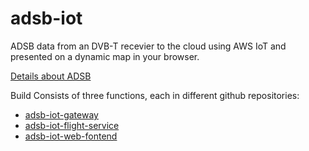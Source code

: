 # adsb-iot
ADSB data from an DVB-T recevier to the cloud using AWS IoT and presented on a dynamic map in your browser.

[Details about ADSB](https://en.wikipedia.org/wiki/Automatic_dependent_surveillance_–_broadcast)

Build Consists of three functions, each in different github repositories:
- [adsb-iot-gateway](https://github.com/anders-brolien/adsb-iot-gateway)
- [adsb-iot-flight-service](https://github.com/anders-brolien/adsb-iot-flight-service)
- [adsb-iot-web-fontend](https://github.com/anders-brolien/adsb-iot-web-frontend)
 
